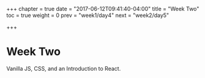 +++
chapter = true
date = "2017-06-12T09:41:40-04:00"
title = "Week Two"
toc = true
weight = 0
prev = "week1/day4"
next = "week2/day5"

+++

# Week Two

Vanilla JS, CSS, and an Introduction to React.

